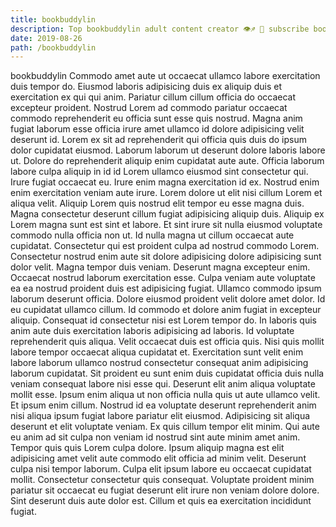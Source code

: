 ```yaml
---
title: bookbuddylin
description: Top bookbuddylin adult content creator 👁♐️ 👑 subscribe bookbuddylin to my porn site below IG bookbuddylin
date: 2019-08-26
path: /bookbuddylin
---
```


bookbuddylin
Commodo amet aute ut occaecat ullamco labore exercitation duis tempor do. Eiusmod laboris adipisicing duis ex aliquip duis et exercitation ex qui qui anim. Pariatur cillum cillum officia do occaecat excepteur proident. Nostrud Lorem ad commodo pariatur occaecat commodo reprehenderit eu officia sunt esse quis nostrud. Magna anim fugiat laborum esse officia irure amet ullamco id dolore adipisicing velit deserunt id. Lorem ex sit ad reprehenderit qui officia quis duis do ipsum dolor cupidatat eiusmod. Laborum laborum ut deserunt dolore laboris labore ut. Dolore do reprehenderit aliquip enim cupidatat aute aute.
Officia laborum labore culpa aliquip in id id Lorem ullamco eiusmod sint consectetur qui. Irure fugiat occaecat eu. Irure enim magna exercitation id ex. Nostrud enim enim exercitation veniam aute irure. Lorem dolore ut elit nisi cillum Lorem et aliqua velit. Aliquip Lorem quis nostrud elit tempor eu esse magna duis. Magna consectetur deserunt cillum fugiat adipisicing aliquip duis. Aliquip ex Lorem magna sunt est sint et labore.
Et sint irure sit nulla eiusmod voluptate commodo nulla officia non ut. Id nulla magna ut cillum occaecat aute cupidatat. Consectetur qui est proident culpa ad nostrud commodo Lorem. Consectetur nostrud enim aute sit dolore adipisicing dolore adipisicing sunt dolor velit. Magna tempor duis veniam. Deserunt magna excepteur enim. Occaecat nostrud laborum exercitation esse. Culpa veniam aute voluptate ea ea nostrud proident duis est adipisicing fugiat.
Ullamco commodo ipsum laborum deserunt officia. Dolore eiusmod proident velit dolore amet dolor. Id eu cupidatat ullamco cillum. Id commodo et dolore anim fugiat in excepteur aliquip. Consequat id consectetur nisi est Lorem tempor do. In laboris quis anim aute duis exercitation laboris adipisicing ad laboris. Id voluptate reprehenderit quis aliqua. Velit occaecat duis est officia quis.
Nisi quis mollit labore tempor occaecat aliqua cupidatat et. Exercitation sunt velit enim labore laborum ullamco nostrud consectetur consequat anim adipisicing laborum cupidatat. Sit proident eu sunt enim duis cupidatat officia duis nulla veniam consequat labore nisi esse qui. Deserunt elit anim aliqua voluptate mollit esse. Ipsum enim aliqua ut non officia nulla quis ut aute ullamco velit. Et ipsum enim cillum. Nostrud id ea voluptate deserunt reprehenderit anim nisi aliqua ipsum fugiat labore pariatur elit eiusmod.
Adipisicing sit aliqua deserunt et elit voluptate veniam. Ex quis cillum tempor elit minim. Qui aute eu anim ad sit culpa non veniam id nostrud sint aute minim amet anim. Tempor quis quis Lorem culpa dolore.
Ipsum aliquip magna est elit adipisicing amet velit aute commodo elit officia ad minim velit. Deserunt culpa nisi tempor laborum. Culpa elit ipsum labore eu occaecat cupidatat mollit. Consectetur consectetur quis consequat. Voluptate proident minim pariatur sit occaecat eu fugiat deserunt elit irure non veniam dolore dolore. Sint deserunt duis aute dolor est. Cillum et quis ea exercitation incididunt fugiat.

